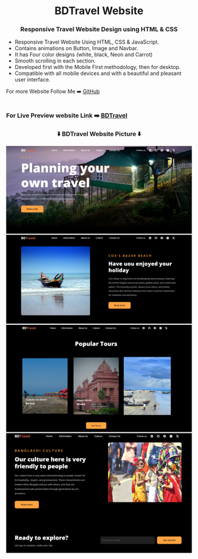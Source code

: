 <h1 align="center">BDTravel Website</h1>
<h3 align="center">Responsive Travel Website Design using HTML & CSS</h3>

- Responsive Travel Website Using HTML, CSS & JavaScript.
- Contains animations on Button, Image and Navbar.
- It has Four color designs (white, black, Neon and Carrot)
- Smooth scrolling in each section.
- Developed first with the Mobile First methodology, then for desktop.
- Compatible with all mobile devices and with a beautiful and pleasant user interface.

For more Website Follow Me ➡️ [GitHub](https://linkedin.com/in/abdul-alim-0)<br><br>  
### For Live Preview website Link ➡️ [BDTravel](https://abdul-alim-0.github.io/Responsive-Travel-Website/)<br>

<h3 align="center">⬇️ BDTravel Website Picture ⬇️</h3>  

![BDTravel](./website%20img/Screenshot%202024-08-06%20203013.png)
![BDTravel](./website%20img/Screenshot%202024-08-06%20203033.png)
![BDTravel](./website%20img/Screenshot%202024-08-06%20203110.png)
![BDTravel](./website%20img/Screenshot%202024-08-06%20203130.png)